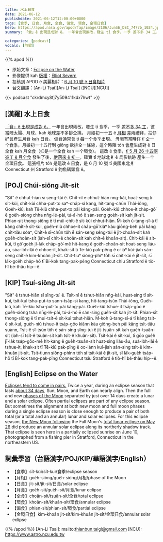```yaml
---
title: 水上日食
date: 2021-06-12
publishdate: 2021-06-12T12:00:00+0800
tags: [食季, 日食, 月食, 全食, 偏食, 環食, 金環日食]
hero: https://apod.nasa.gov/apod/fap/image/2106/JunSE_DSC_7477b_1024.jpg
summary: 「食」ê 出現是成對 ê。 一年會出現兩改，發生 tī 食季，一季 差不多 34 工，彼當陣太陽、月球、kah 地球差不多排仝排。

categories: [podcast]
vocals: [阿錕]
---
```


{{% apod %}}

- 原始文章：[Eclipse on the Water](https://apod.nasa.gov/apod/ap210612.html)
- 影像提供 kah [版權][copyright]：[Elliot Severn](mailto:firstnamelastname@gmail.com)
- 投稿到 APOD ê 美麗相片：[6 月 10 號 ê 日食相片](https://www.facebook.com/media/set/?vanity=APOD.Sky&set=a.3691846764252849)
- 台文翻譯：[An-Li Tsai][An-Li Tsai] ([NCU][NCU])

{{< podcast "ckrdmcy8fj7y509411kdx7hwt" >}}

## [漢羅] 水上日食

[「食」ê 出現是成對 ê。][Eclipses tend to come in pairs.]
一年會出現兩改，發生 tī 食季，一季 [差不多 34 工][about 34 days]，彼當陣太陽、月球、kah 地球差不多排仝排。
月娘初一十五 ê [月相][phases of the Moon] 差兩禮拜，拄仔好會產生月食 kah 日食。
偏食通常會 tī 每一个食季出現。
毋閣有當時仔 tī 仝一个食季，月娘初一十五行到 giōng 欲排仝一條線，這个時陣 to̍h 會產生成對 ê 日全食 kah 月全食（抑是一个全食 kah 一个環食）。
這改 ê 食季，[tī 5 月 26 十五暝彼工 ê 月全食][total lunar eclipse on May 26] 發生了後，[紲落來 ê 初一][the New Moon following]，確實 tī 地球北爿 ê 烏影軌跡 產生一个金環日食。
這張相片 to̍h 是這改 ê 日食，是 6 月 10 號 tī 美國東北爿 Connecticut 州 Stratford ê 釣魚碼頭翕 ê。


## [POJ] Chúi-siōng Ji̍t-si̍t

"Sit" ê chhut-hiān sī sēng-tùi ê.
Chi̍t-nî ē chhut-hiān nn̄g-kái, hoat-seng tī si̍t-kùi, chi̍t-kùi chha-put-to saⁿ-cha̍p-sì kang, hit-tang-chūn Thài-iông, Goe̍h-kiû, kah Tē-kiû chha-put-to pâi kâng-pâi.
Goe̍h-kiû chhoe-it cha̍p-gō͘ ê goe̍h-siòng chha nn̄g-lé-pài, tú-á-hó ē sán-seng goe̍h-si̍t kah ji̍t-si̍t.
Phian-si̍t thong-siông ē tī múi-chi̍t-ê si̍t-kùi chhut-hiān.
M̄-koh ū-tang-sî-á tī kâng chi̍t-ê si̍t-kùi, goe̍h-niû chhoe-it cha̍p-gō͘ kiâⁿ kàu giōng-beh pâi kâng chi̍t-tiâu sòaⁿ, Chi̍t-ê sî-chūn to̍h ē sán-seng sêng-tùi ê ji̍t-choân-si̍t kah goe̍h-choân-si̍t (iah-sī chi̍t-ê choân-si̍t kah chi̍t-ê khoân-si̍t).
Chit-kái ê si̍t-kùi, tī gō͘ goe̍h jī-la̍k cha̍p-gō͘-mê hit-kang ê goe̍h-choân-si̍t hoat-seng liáu-āu, sòa-lo̍h-lâi ê chhoe-it, khak-si̍t tī Tē-kiû pak-pêng ê o͘-iáⁿ kúi-jiah sán-seng chi̍t-ê kim-khoân ji̍t-si̍t.
Chit-tiuⁿ siòng-phìⁿ to̍h sī chit-kái ê ji̍t-si̍t, sī la̍k-goe̍h cha̍p-hō tī Bí-kok tang-pak-pêng Connecticut chiu Stratford ê tiò-hî bé-thâu hip--ê.




## [KIP] Tsuí-siōng Ji̍t-si̍t

"Sit" ê tshut-hiān sī sīng-tuì ê.
Tsi̍t-nî ē tshut-hiān nn̄g-kái, huat-sing tī si̍t-kuì, tsi̍t-kuì tsha-put-to sann-tsa̍p-sì kang, hit-tang-tsūn Thài-iông, Gue̍h-kiû, kah Tē-kîu tsha-put-to pâi kâng-pâi.
Gue̍h-kiû tshue-it tsa̍p-gōo ê gue̍h-siòng tsha nn̄g-lé-pài, tú-á-hó ē sán-sing gue̍h-si̍t kah ji̍t-si̍t.
Phian-si̍t thong-siông ē tī muí-tsi̍t-ê si̍t-kuì tshut-hiān.
M̄-koh ū-tang-sî-á tī kâng tsi̍t-ê si̍t-kuì, gue̍h-niû tshue-it tsa̍p-gōo kiânn kàu giōng-beh pâi kâng tsi̍t-tiâu suànn, Tsi̍t-ê sî-tsūn to̍h ē sán-sing sîng-tuì ê ji̍t-tsuân-si̍t kah gue̍h-tsuân-si̍t (iah-sī tsi̍t-ê tsuân-si̍t kah tsi̍t-ê khuân-si̍t).
Tsit-kái ê si̍t-kuì, tī gōo gue̍h jī-la̍k tsa̍p-gōo-mê hit-kang ê gue̍h-tsuân-si̍t huat-sing liáu-āu, suà-lo̍h-lâi ê tshue-it, khak-si̍t tī Tē-kiû pak-pîng ê oo-iánn kuí-jiah sán-sing tsi̍t-ê kim-khuân ji̍t-si̍t.
Tsit-tiunn siòng-phìnn to̍h sī tsit-kái ê ji̍t-si̍t, sī la̍k-gue̍h tsa̍p-hō tī Bí-kok tang-pak-pîng Connecticut tsiu Stratford ê tiò-hî bé-thâu hip--ê.



## [English] Eclipse on the Water

[Eclipses tend to come in pairs.][Eclipses tend to come in pairs.] Twice a year, during an eclipse season that lasts [about 34 days][about 34 days], Sun, Moon, and Earth can nearly align. Then the full and new [phases of the Moon][phases of the Moon] separated by just over 14 days create a lunar and a solar eclipse. Often partial eclipses are part of any eclipse season. But sometimes the alignment at both new moon and full moon phases during a single eclipse season is close enough to produce a pair of both total (or a total and an annular) lunar and solar eclipses. For this eclipse season, [the New Moon following][the New Moon following] the Full Moon's [total lunar eclipse on May 26][total lunar eclipse on May 26] did produce an annular solar eclipse along its northerly shadow track. That eclipse is seen here in a partially eclipsed sunrise on June 10, photographed from a fishing pier in Stratford, Connecticut in the northeastern US.



## 詞彙學習（台語漢字/POJ/KIP/華語漢字/English）

- 【食季】si̍t-kùi/si̍t-kuì/食季/eclipse season
- 【月相】goe̍h-siòng/gue̍h-siòng/月相/phase of the Moon
- 【日食】ji̍t-si̍t/ji̍t-si̍t/日食/solar eclipse
- 【月食】goe̍h-si̍t/gue̍h-si̍t/月食/lunar eclipse
- 【全食】choân-si̍t/tsuân-si̍t/全食/total eclipse
- 【環食】khoân-si̍t/khuân-si̍t/環食/annular eclipse
- 【偏食】phian-si̍t/phian-si̍t/環食/partial eclipse
- 【金環日食】kim-khoân ji̍t-si̍t/kim-khuân ji̍t-si̍t/金環日食/annular solar eclipse


{{% /apod %}}
[An-Li Tsai]: mailto:thianbun.taigi@gmail.com
[NCU]: https://www.astro.ncu.edu.tw

[copyright]: https://apod.nasa.gov/apod/fap/lib/about_apod.html#srapply

[Eclipses tend to come in pairs.]:https://earthsky.org/astronomy-essentials/may-june-2021-special-eclipse-season/
[about 34 days]:https://eclipse.gsfc.nasa.gov/SEsaros/SEperiodicity.html#1
[phases of the Moon]:https://svs.gsfc.nasa.gov/4874
[the New Moon following]:https://svs.gsfc.nasa.gov/4910
[total lunar eclipse on May 26]:https://svs.gsfc.nasa.gov/4902
